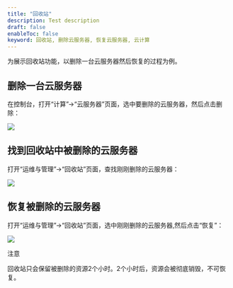 ```yaml
---
title: "回收站"
description: Test description
draft: false
enableToc: false
keyword: 回收站, 删除云服务器, 恢复云服务器, 云计算
---
```




为展示回收站功能，以删除一台云服务器然后恢复的过程为例。

## 删除一台云服务器

在控制台，打开“计算”->“云服务器”页面，选中要删除的云服务器，然后点击删除：

![](../../_images/delete_instance.png)


## 找到回收站中被删除的云服务器

打开“运维与管理”->“回收站”页面，查找刚刚删除的云服务器：

![](../../_images/find_delete_instance.png)


## 恢复被删除的云服务器
打开“运维与管理”->“回收站”页面，选中刚刚删除的云服务器,然后点击“恢复”：

![](../../_images/find_deleted_and_recover.png)

注意

回收站只会保留被删除的资源2个小时。2个小时后，资源会被彻底销毁，不可恢复。